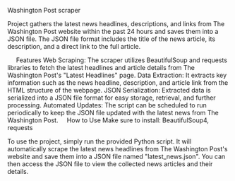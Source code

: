 Washington Post scraper

Project gathers the latest news headlines, descriptions, and links from The Washington Post website within the past 24 hours and saves them into a JSON file. The JSON file format includes the title of the news article, its description, and a direct link to the full article.


     Features
Web Scraping: The scraper utilizes BeautifulSoup and requests libraries to fetch the latest headlines and article details from The Washington Post's "Latest Headlines" page.
Data Extraction: It extracts key information such as the news headline, description, and article link from the HTML structure of the webpage.
JSON Serialization: Extracted data is serialized into a JSON file format for easy storage, retrieval, and further processing.
Automated Updates: The script can be scheduled to run periodically to keep the JSON file updated with the latest news from The Washington Post.
    
    How to Use
Make sure to install:
BeautifulSoup4, requests

To use the project, simply run the provided Python script. It will automatically scrape the latest news headlines from The Washington Post's website and save them into a JSON file named "latest_news.json". 
You can then access the JSON file to view the collected news articles and their details.
